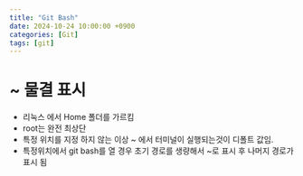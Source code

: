 ```yaml
---
title: "Git Bash"
date: 2024-10-24 10:00:00 +0900
categories: [Git]
tags: [git]
---
```


# ~ 물결 표시

- 리눅스 에서 Home 폴더를 가르킴
- root는 완전 최상단
- 특정 위치를 지정 하지 않는 이상 ~ 에서 터미널이 실행되는것이 디폴트 값임.
- 특정위치에서 git bash를 열 경우 초기 경로를 생량해서 ~로 표시 후 나머지 경로가 표시 됨
